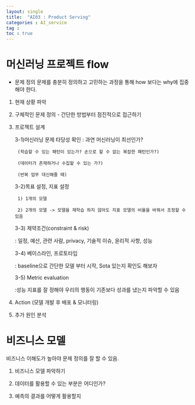 ```yaml
---
layout: single
title:  "AI03 : Product Serving"
categories : AI_service
tag : 
toc : true
---
```


# 머신러닝 프로젝트 flow

+ 문제 정의
문제를 충분히 정의하고 고민하는 과정을 통해 how 보다는 why에 집중해야 한다.

1) 현재 상황 파악

2) 구체적인 문제 정의 - 간단한 방법부터 점진적으로 접근하기

3) 프로젝트 설계 

	3-1)머신러닝 문제 타당성 확인 : 과연 머신러닝이 최선인가? 
	
		(학습할 수 있는 패턴이 있는가? 손으로 할 수 없는 복잡한 패턴인가?)
	
		(데이터가 존재하거나 수집할 수 있는 가?)
	
		(반복 업무 대신해줄 때)

	3-2)목표 설정, 지표 설정
	
		1) 1개의 모델

		2) 2개의 모델 -> 모델을 재학습 하지 않아도 지표 모델의 비율을 바꿔서 조정할 수 있음


	3-3) 제약조건(constraint & risk)

	: 일정, 예산, 관련 사람, privacy, 기술적 이슈, 윤리적 사항, 성능

	3-4) 베이스라인, 프로토타입

	: baseline으로 간단한 모델 부터 시작, Sota 있는지 확인도 해보자

	3-5) Metric evaluation

	:성능 지표를 잘 정해야 우리의 행동이 기존보다 성과를 냈는지 파악할 수 있음

4) Action (모델 개발 후 배포 & 모니터링)

5) 추가 원인 분석



# 비즈니스 모델

비즈니스 이해도가 높아야 문제 정의를 잘 할 수 있음.

 1) 비즈니스 모델 파악하기

 2) 데이터를 활용할 수 있는 부분은 어디인가?

 3) 예측의 결과를 어떻게 활용할지 